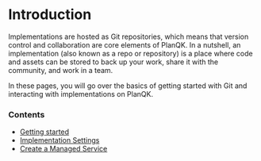 # Introduction

Implementations are hosted as Git repositories, which means that version control and collaboration are core elements of PlanQK.
In a nutshell, an implementation (also known as a repo or repository) is a place where code and assets can be stored to back up your work, share it with the community, and work in a team.

In these pages, you will go over the basics of getting started with Git and interacting with implementations on PlanQK.

 ### Contents

- [Getting started](getting-started.md)
- [Implementation Settings](settings.md)
- [Create a Managed Service](create-a-service.md)